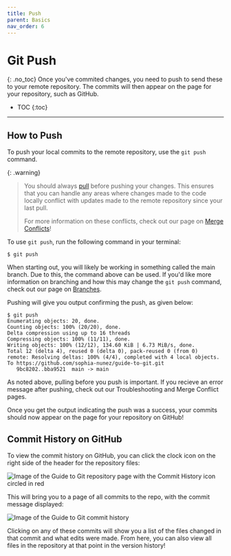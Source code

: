 ```yaml
---
title: Push
parent: Basics
nav_order: 6
---
```

# Git Push
{: .no_toc}
Once you've commited changes, you need to push to send these to your remote repository. The commits will then appear on the page for your repository, such as GitHub.

- TOC
{:toc}

---

## How to Push
To push your local commits to the remote repository, use the `git push` command. 

{: .warning}
> You should always [pull](https://sophia-nunez.github.io/guide-to-git/docs/basics/pull/html) before pushing your changes. This ensures that you can handle any areas where changes made to the code locally conflict with updates made to the remote repository since your last pull.
>
>For more information on these conflicts, check out our page on [Merge Conflicts](https://sophia-nunez.github.io/guide-to-git/docs/intermediate/)!

To use `git push`, run the following command in your terminal:

```terminal
$ git push
```
When starting out, you will likely be working in something called the main branch. Due to this, the command above can be used. If you'd like more information on branching and how this may change the `git push` command, check out our page on [Branches](https://sophia-nunez.github.io/guide-to-git/docs/advanced/branches.html).

Pushing will give you output confirming the push, as given below:

```terminal
$ git push
Enumerating objects: 20, done.
Counting objects: 100% (20/20), done.
Delta compression using up to 16 threads
Compressing objects: 100% (11/11), done.
Writing objects: 100% (12/12), 134.60 KiB | 6.73 MiB/s, done.
Total 12 (delta 4), reused 0 (delta 0), pack-reused 0 (from 0)
remote: Resolving deltas: 100% (4/4), completed with 4 local objects.  
To https://github.com/sophia-nunez/guide-to-git.git
   9bc8202..bba9521  main -> main
```
As noted above, pulling before you push is important. If you recieve an error message after pushing, check out our Troubleshooting and Merge Conflict pages.

Once you get the output indicating the push was a success, your commits should now appear on the page for your repository on GitHub!

## Commit History on GitHub
To view the commit history on GitHub, you can click the clock icon on the right side of the header for the repository files:

![Image of the Guide to Git repository page with the Commit History icon circled in red](/guide-to-git/assets/images/Push-commit-history.png)

This will bring you to a page of all commits to the repo, with the commit message displayed:

![Image of the Guide to Git commit history](/guide-to-git/assets/images/Push-commit-history-page.png)

Clicking on any of these commits will show you a list of the files changed in that commit and what edits were made. From here, you can also view all files in the repository at that point in the version history!